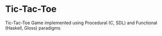 # Tic-Tac-Toe
Tic-Tac-Toe Game implemented using Procedural (C, SDL) and Functional (Haskell, Gloss) paradigms
